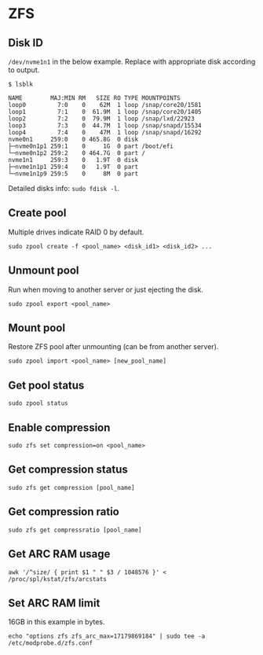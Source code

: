 # ZFS

## Disk ID
`/dev/nvme1n1` in the below example. Replace with appropriate disk according to output.
```
$ lsblk

NAME        MAJ:MIN RM   SIZE RO TYPE MOUNTPOINTS
loop0         7:0    0    62M  1 loop /snap/core20/1581
loop1         7:1    0  61.9M  1 loop /snap/core20/1405
loop2         7:2    0  79.9M  1 loop /snap/lxd/22923
loop3         7:3    0  44.7M  1 loop /snap/snapd/15534
loop4         7:4    0    47M  1 loop /snap/snapd/16292
nvme0n1     259:0    0 465.8G  0 disk 
├─nvme0n1p1 259:1    0     1G  0 part /boot/efi
└─nvme0n1p2 259:2    0 464.7G  0 part /
nvme1n1     259:3    0   1.9T  0 disk 
├─nvme1n1p1 259:4    0   1.9T  0 part 
└─nvme1n1p9 259:5    0     8M  0 part 
```

Detailed disks info: `sudo fdisk -l`.

## Create pool
Multiple drives indicate RAID 0 by default.
```
sudo zpool create -f <pool_name> <disk_id1> <disk_id2> ...
```

## Unmount pool
Run when moving to another server or just ejecting the disk.
```
sudo zpool export <pool_name>
```

## Mount pool
Restore ZFS pool after unmounting (can be from another server).
```
sudo zpool import <pool_name> [new_pool_name]
```

## Get pool status
```
sudo zpool status
```

## Enable compression
```
sudo zfs set compression=on <pool_name>
```

## Get compression status
```
sudo zfs get compression [pool_name]
```

## Get compression ratio
```
sudo zfs get compressratio [pool_name]
```

## Get ARC RAM usage
```
awk '/^size/ { print $1 " " $3 / 1048576 }' < /proc/spl/kstat/zfs/arcstats
```

## Set ARC RAM limit
16GB in this example in bytes.
```
echo "options zfs zfs_arc_max=17179869184" | sudo tee -a /etc/modprobe.d/zfs.conf
```
